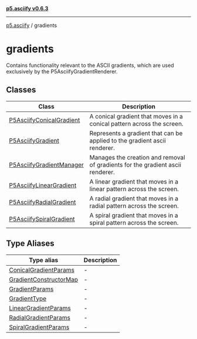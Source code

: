 [**p5.asciify v0.6.3**](../../README.md)

***

[p5.asciify](../../globals.md) / gradients

# gradients

Contains functionality relevant to the ASCII gradients, which are used exclusively by the P5AsciifyGradientRenderer.

## Classes

| Class | Description |
| ------ | ------ |
| [P5AsciifyConicalGradient](classes/P5AsciifyConicalGradient.md) | A conical gradient that moves in a conical pattern across the screen. |
| [P5AsciifyGradient](classes/P5AsciifyGradient.md) | Represents a gradient that can be applied to the gradient ascii renderer. |
| [P5AsciifyGradientManager](classes/P5AsciifyGradientManager.md) | Manages the creation and removal of gradients for the gradient ascii renderer. |
| [P5AsciifyLinearGradient](classes/P5AsciifyLinearGradient.md) | A linear gradient that moves in a linear pattern across the screen. |
| [P5AsciifyRadialGradient](classes/P5AsciifyRadialGradient.md) | A radial gradient that moves in a radial pattern across the screen. |
| [P5AsciifySpiralGradient](classes/P5AsciifySpiralGradient.md) | A spiral gradient that moves in a spiral pattern across the screen. |

## Type Aliases

| Type alias | Description |
| ------ | ------ |
| [ConicalGradientParams](type-aliases/ConicalGradientParams.md) | - |
| [GradientConstructorMap](type-aliases/GradientConstructorMap.md) | - |
| [GradientParams](type-aliases/GradientParams.md) | - |
| [GradientType](type-aliases/GradientType.md) | - |
| [LinearGradientParams](type-aliases/LinearGradientParams.md) | - |
| [RadialGradientParams](type-aliases/RadialGradientParams.md) | - |
| [SpiralGradientParams](type-aliases/SpiralGradientParams.md) | - |
